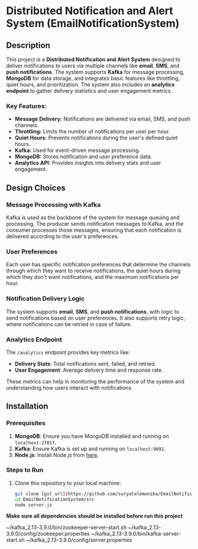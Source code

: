 
# Distributed Notification and Alert System (EmailNotificationSystem)

## Description

This project is a **Distributed Notification and Alert System** designed to deliver notifications to users via multiple channels like **email**, **SMS**, and **push notifications**. The system supports **Kafka** for message processing, **MongoDB** for data storage, and integrates basic features like throttling, quiet hours, and prioritization. The system also includes an **analytics endpoint** to gather delivery statistics and user engagement metrics.

### Key Features:
- **Message Delivery:** Notifications are delivered via email, SMS, and push channels.
- **Throttling:** Limits the number of notifications per user per hour.
- **Quiet Hours:** Prevents notifications during the user's defined quiet hours.
- **Kafka:** Used for event-driven message processing.
- **MongoDB:** Stores notification and user preference data.
- **Analytics API:** Provides insights into delivery stats and user engagement.

## Design Choices

### **Message Processing with Kafka**
Kafka is used as the backbone of the system for message queuing and processing. The producer sends notification messages to Kafka, and the consumer processes those messages, ensuring that each notification is delivered according to the user's preferences.

### **User Preferences**
Each user has specific notification preferences that determine the channels through which they want to receive notifications, the quiet hours during which they don't want notifications, and the maximum notifications per hour.

### **Notification Delivery Logic**
The system supports **email**, **SMS**, and **push notifications**, with logic to send notifications based on user preferences. It also supports retry logic, where notifications can be retried in case of failure.

### **Analytics Endpoint**
The `/analytics` endpoint provides key metrics like:
- **Delivery Stats**: Total notifications sent, failed, and retried.
- **User Engagement**: Average delivery time and response rate.

These metrics can help in monitoring the performance of the system and understanding how users interact with notifications.

## Installation

### Prerequisites
1. **MongoDB**: Ensure you have MongoDB installed and running on `localhost:27017`.
2. **Kafka**: Ensure Kafka is set up and running on `localhost:9092`.
3. **Node.js**: Install Node.js from [here](https://nodejs.org/).

### Steps to Run
1. Clone this repository to your local machine:
   ```bash
   git clone [git url](https://github.com/suryatalemonika/EmailNotificationSystem.git).
   cd EmailNotificationSystem/src
   node server.js
   ```
**Make sure all dependencies should be installed before run this project**


~/kafka_2.13-3.9.0/bin/zookeeper-server-start.sh ~/kafka_2.13-3.9.0/config/zookeeper.properties
~/kafka_2.13-3.9.0/bin/kafka-server-start.sh ~/kafka_2.13-3.9.0/config/server.properties

